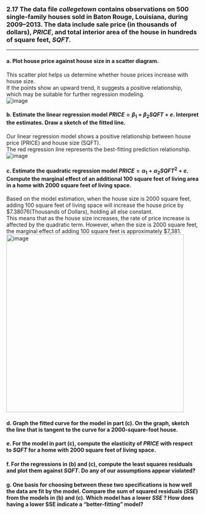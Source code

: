### 2.17 The data file $collegetown$ contains observations on 500 single-family houses sold in Baton Rouge, Louisiana, during 2009–2013. The data include sale price (in thousands of dollars), $PRICE$, and total interior area of the house in hundreds of square feet, $SQFT$.
-----
#### a. Plot house price against house size in a scatter diagram.
This scatter plot helps us determine whether house prices increase with house size.    
If the points show an upward trend, it suggests a positive relationship, which may be suitable for further regression modeling.    
![image](https://github.com/user-attachments/assets/21ed88df-73ae-4f44-ae18-deac83e69db6)

#### b. Estimate the linear regression model $PRICE = \beta_1 + \beta_2SQFT + e$. Interpret the estimates. Draw a sketch of the fitted line.
Our linear regression model shows a positive relationship between house price (PRICE) and house size (SQFT).    
The red regression line represents the best-fitting prediction relationship.    
![image](https://github.com/user-attachments/assets/602dd89d-8d96-40d3-8074-42514945d0b5)


#### c. Estimate the quadratic regression model $PRICE = \alpha_1 + \alpha_2SQFT^2 + e$. Compute the marginal effect of an additional 100 square feet of living area in a home with 2000 square feet of living space.
Based on the model estimation, when the house size is 2000 square feet, adding 100 square feet of living space will increase the house price by $7.38076(Thousands of Dollars), holding all else constant.    
This means that as the house size increases, the rate of price increase is affected by the quadratic term. However, when the size is 2000 square feet, the marginal effect of adding 100 square feet is approximately $7,381.    
<img width="465" alt="image" src="https://github.com/user-attachments/assets/40675e72-8780-4a19-8775-cd7ddf90e92f" />

#### d. Graph the fitted curve for the model in part (c). On the graph, sketch the line that is tangent to the curve for a 2000-square-foot house.

#### e. For the model in part (c), compute the elasticity of $PRICE$ with respect to $SQFT$ for a home with 2000 square feet of living space.

#### f. For the regressions in (b) and (c), compute the least squares residuals and plot them against $SQFT$. Do any of our assumptions appear violated?

#### g. One basis for choosing between these two specifications is how well the data are fit by the model. Compare the sum of squared residuals $(SSE)$ from the models in (b) and (c). Which model has a lower $SSE$ ? How does having a lower SSE indicate a “better-fitting” model?

